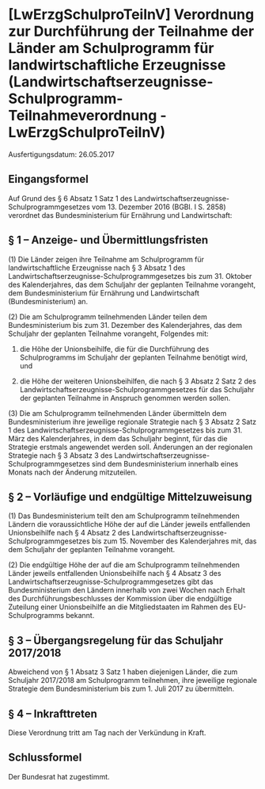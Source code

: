 # [LwErzgSchulproTeilnV] Verordnung zur Durchführung der Teilnahme der Länder am Schulprogramm für landwirtschaftliche Erzeugnisse  (Landwirtschaftserzeugnisse-Schulprogramm-Teilnahmeverordnung - LwErzgSchulproTeilnV)

Ausfertigungsdatum: 26.05.2017

 

## Eingangsformel

Auf Grund des § 6 Absatz 1 Satz 1 des Landwirtschaftserzeugnisse-Schulprogrammgesetzes vom 13. Dezember 2016 (BGBl. I S. 2858) verordnet das Bundesministerium für Ernährung und Landwirtschaft:


## § 1 – Anzeige- und Übermittlungsfristen

(1) Die Länder zeigen ihre Teilnahme am Schulprogramm für landwirtschaftliche Erzeugnisse nach § 3 Absatz 1 des Landwirtschaftserzeugnisse-Schulprogrammgesetzes bis zum 31. Oktober des Kalenderjahres, das dem Schuljahr der geplanten Teilnahme vorangeht, dem Bundesministerium für Ernährung und Landwirtschaft (Bundesministerium) an.

(2) Die am Schulprogramm teilnehmenden Länder teilen dem Bundesministerium bis zum 31. Dezember des Kalenderjahres, das dem Schuljahr der geplanten Teilnahme vorangeht, Folgendes mit:

1. die Höhe der Unionsbeihilfe, die für die Durchführung des Schulprogramms im Schuljahr der geplanten Teilnahme benötigt wird, und

2. die Höhe der weiteren Unionsbeihilfen, die nach § 3 Absatz 2 Satz 2 des Landwirtschaftserzeugnisse-Schulprogrammgesetzes für das Schuljahr der geplanten Teilnahme in Anspruch genommen werden sollen.

(3) Die am Schulprogramm teilnehmenden Länder übermitteln dem Bundesministerium ihre jeweilige regionale Strategie nach § 3 Absatz 2 Satz 1 des Landwirtschaftserzeugnisse-Schulprogrammgesetzes bis zum 31. März des Kalenderjahres, in dem das Schuljahr beginnt, für das die Strategie erstmals angewendet werden soll. Änderungen an der regionalen Strategie nach § 3 Absatz 3 des Landwirtschaftserzeugnisse-Schulprogrammgesetzes sind dem Bundesministerium innerhalb eines Monats nach der Änderung mitzuteilen.


## § 2 – Vorläufige und endgültige Mittelzuweisung

(1) Das Bundesministerium teilt den am Schulprogramm teilnehmenden Ländern die voraussichtliche Höhe der auf die Länder jeweils entfallenden Unionsbeihilfe nach § 4 Absatz 2 des Landwirtschaftserzeugnisse-Schulprogrammgesetzes bis zum 15. November des Kalenderjahres mit, das dem Schuljahr der geplanten Teilnahme vorangeht.

(2) Die endgültige Höhe der auf die am Schulprogramm teilnehmenden Länder jeweils entfallenden Unionsbeihilfe nach § 4 Absatz 3 des Landwirtschaftserzeugnisse-Schulprogrammgesetzes gibt das Bundesministerium den Ländern innerhalb von zwei Wochen nach Erhalt des Durchführungsbeschlusses der Kommission über die endgültige Zuteilung einer Unionsbeihilfe an die Mitgliedstaaten im Rahmen des EU-Schulprogramms bekannt.


## § 3 – Übergangsregelung für das Schuljahr 2017/2018

Abweichend von § 1 Absatz 3 Satz 1 haben diejenigen Länder, die zum Schuljahr 2017/2018 am Schulprogramm teilnehmen, ihre jeweilige regionale Strategie dem Bundesministerium bis zum 1. Juli 2017 zu übermitteln.


## § 4 – Inkrafttreten

Diese Verordnung tritt am Tag nach der Verkündung in Kraft.


## Schlussformel

Der Bundesrat hat zugestimmt.

